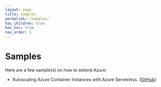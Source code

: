 ```yaml
---
layout: page
title: Samples
permalink: /samples/
has_children: true
has_toc: true
nav_order: 5
---
```


# Samples

Here are a few sample(s) on how to extend Azure:

- Autoscaling Azure Container Instances with Azure Serverless. ([GitHub](https://github.com/tomkerkhove/autoscale-aci-with-azure-serverless))